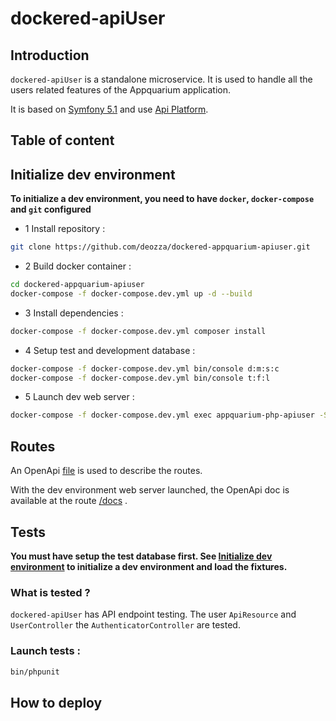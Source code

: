 # dockered-apiUser

## Introduction

`dockered-apiUser` is a standalone microservice. It is used to handle all the users related features of the Appquarium application.

It is based on [Symfony 5.1](https://symfony.com/doc/current/index.html) and use [Api Platform](https://api-platform.com/docs/).

## Table of content

## Initialize dev environment

__To initialize a dev environment, you need to have `docker`, `docker-compose` and `git` configured__

 * 1 Install repository :

```bash
git clone https://github.com/deozza/dockered-appquarium-apiuser.git
```

 * 2 Build docker container :

```bash
cd dockered-appquarium-apiuser
docker-compose -f docker-compose.dev.yml up -d --build
```

 * 3 Install dependencies :

```bash
docker-compose -f docker-compose.dev.yml composer install
```

 * 4 Setup test and development database :

```bash
docker-compose -f docker-compose.dev.yml bin/console d:m:s:c
docker-compose -f docker-compose.dev.yml bin/console t:f:l
```

 * 5 Launch dev web server :

```bash
docker-compose -f docker-compose.dev.yml exec appquarium-php-apiuser -S php 0.0.0.0:8001 -t public/
```

## Routes

An OpenApi [file](./doc/openapi.yml) is used to describe the routes.

With the dev environment web server launched, the OpenApi doc is available at the route [/docs](127.0.0.1:8001/docs) .

## Tests

__You must have setup the test database first. See [Initialize dev environment](#initialize-dev-environment) to initialize a dev environment and load the fixtures.__

### What is tested ?

`dockered-apiUser` has API endpoint testing. The user `ApiResource` and `UserController` the `AuthenticatorController` are tested. 

### Launch tests :

```bash
bin/phpunit
```

## How to deploy

